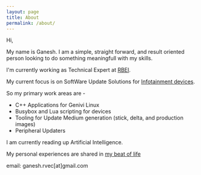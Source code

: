 ```yaml
---
layout: page
title: About
permalink: /about/
---
```


Hi,

My name is Ganesh. I am a simple, straight forward, and result oriented person looking to do something meaningfull with my skills.


I'm currently working as Technical Expert at [RBEI](https://www.bosch-india-software.com/en/our-company/about-us/).

My current focus is on SoftWare Update Solutions for [Infotainment devices](https://www.bosch-mobility-solutions.com/en/).

So my primary work areas are -
* C++ Applications for Genivi Linux
* Busybox and Lua scripting for devices
* Tooling for Update Medium generation (stick, delta, and production images)
* Peripheral Updaters

I am currently reading up Artificial Intelligence.

My personal experiences are shared in [my beat of life](https://ganesh737.github.io/my-beat-of-life/)

email: ganesh.rvec[at]gmail.com
